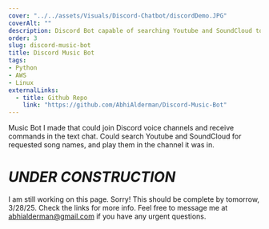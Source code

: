 ```yaml
---
cover: "../../assets/Visuals/Discord-Chatbot/discordDemo.JPG"
coverAlt: ""
description: Discord Bot capable of searching Youtube and SoundCloud to play requesting music onto the user's voice channel.
order: 3
slug: discord-music-bot
title: Discord Music Bot
tags:
- Python
- AWS
- Linux
externalLinks:
  - title: Github Repo
    link: "https://github.com/AbhiAlderman/Discord-Music-Bot"
---
```

Music Bot I made that could join Discord voice channels and receive commands in the text chat. Could search Youtube and SoundCloud for requested song names, and play them in the channel it was in. 
# **_UNDER CONSTRUCTION_**
I am still working on this page. Sorry! This should be complete by tomorrow, 3/28/25. Check the links for more info. Feel free to message me at abhialderman@gmail.com if you have any urgent questions.